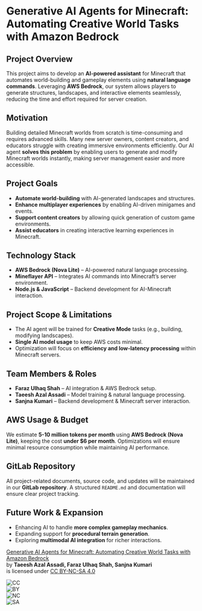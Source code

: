 # Generative AI Agents for Minecraft: Automating Creative World Tasks with Amazon Bedrock  

## Project Overview  
This project aims to develop an **AI-powered assistant** for Minecraft that automates world-building and gameplay elements using **natural language commands**. Leveraging **AWS Bedrock**, our system allows players to generate structures, landscapes, and interactive elements seamlessly, reducing the time and effort required for server creation.  

## Motivation  
Building detailed Minecraft worlds from scratch is time-consuming and requires advanced skills. Many new server owners, content creators, and educators struggle with creating immersive environments efficiently. Our AI agent **solves this problem** by enabling users to generate and modify Minecraft worlds instantly, making server management easier and more accessible.  

## Project Goals  
- **Automate world-building** with AI-generated landscapes and structures.  
- **Enhance multiplayer experiences** by enabling AI-driven minigames and events.  
- **Support content creators** by allowing quick generation of custom game environments.  
- **Assist educators** in creating interactive learning experiences in Minecraft.  

## Technology Stack  
- **AWS Bedrock (Nova Lite)** – AI-powered natural language processing.  
- **Mineflayer API** – Integrates AI commands into Minecraft’s server environment.  
- **Node.js & JavaScript** – Backend development for AI-Minecraft interaction.  

## Project Scope & Limitations  
- The AI agent will be trained for **Creative Mode** tasks (e.g., building, modifying landscapes).  
- **Single AI model usage** to keep AWS costs minimal.  
- Optimization will focus on **efficiency and low-latency processing** within Minecraft servers.  

## Team Members & Roles  
- **Faraz Ulhaq Shah** – AI integration & AWS Bedrock setup.  
- **Taeesh Azal Assadi** – Model training & natural language processing.  
- **Sanjna Kumari** – Backend development & Minecraft server interaction.  

## AWS Usage & Budget  
We estimate **5-10 million tokens per month** using **AWS Bedrock (Nova Lite)**, keeping the cost **under $6 per month**. Optimizations will ensure minimal resource consumption while maintaining AI performance.  

## GitLab Repository  
All project-related documents, source code, and updates will be maintained in our **GitLab repository**. A structured `README.md` and documentation will ensure clear project tracking.  

## Future Work & Expansion  
- Enhancing AI to handle **more complex gameplay mechanics**.  
- Expanding support for **procedural terrain generation**.  
- Exploring **multimodal AI integration** for richer interactions.  


[Generative AI Agents for Minecraft: Automating Creative World Tasks with Amazon Bedrock](https://code.vt.edu/cs-5934-spring25/group-10/generative-ai-agents-for-minecraft-automating-creative-world-tasks-with-amazon-bedrock)  
by **Taeesh Azal Assadi, Faraz Ulhaq Shah, Sanjna Kumari**  
is licensed under [CC BY-NC-SA 4.0](https://creativecommons.org/licenses/by-nc-sa/4.0/?ref=chooser-v1)  

![CC](https://mirrors.creativecommons.org/presskit/icons/cc.svg?ref=chooser-v1)  
![BY](https://mirrors.creativecommons.org/presskit/icons/by.svg?ref=chooser-v1)  
![NC](https://mirrors.creativecommons.org/presskit/icons/nc.svg?ref=chooser-v1)  
![SA](https://mirrors.creativecommons.org/presskit/icons/sa.svg?ref=chooser-v1)  

